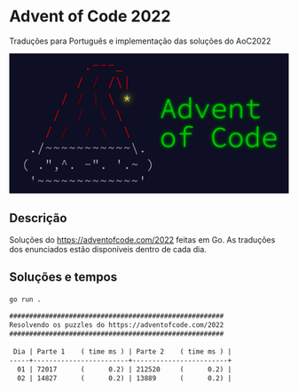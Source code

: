# Advent of Code 2022

Traduções para Português e implementação das soluções do AoC2022

![Advent Of Code](./aoc.png)

## Descrição

Soluções do https://adventofcode.com/2022 feitas em Go.
As traduções dos enunciados estão disponíveis dentro de cada dia.

## Soluções e tempos

`go run .`

<!-- ci:result:start -->
```
######################################################
Resolvendo os puzzles do https://adventofcode.com/2022
######################################################

 Dia | Parte 1    ( time ms ) | Parte 2    ( time ms ) |
-----+------------------------+------------------------+
  01 | 72017      (      0.2) | 212520     (      0.2) | 
  02 | 14827      (      0.2) | 13889      (      0.2) | 
```
<!-- ci:result:end -->